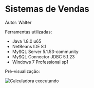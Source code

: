 <h1>Sistemas de Vendas</h1>
<p>Autor: Walter<br></p>

<p>Ferramentas utilizadas:
  <ul>
    <li>Java 1.8.0 u65</li>
    <li>NetBeans IDE 8.1</li>
    <li>MySQL Server 5.1.53-community</li>
    <li>MySQL Connector JDBC 5.1.23</li>
    <li>Windows 7 Professional sp1</li>
  </ul>
</p>
<p>Pré-visualização:</p>
<img src="http://jdenner.com/github/java-sistema-vendas.png" alt="Calculadora executando">
